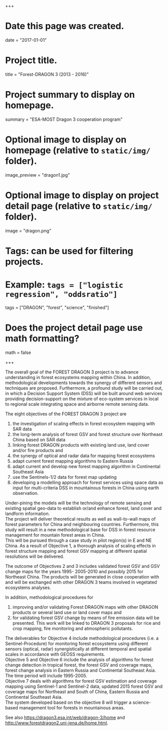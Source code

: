 +++
# Date this page was created.
date = "2017-01-01"

# Project title.
title = "Forest-DRAGON 3 (2013 - 2016)"

# Project summary to display on homepage.
summary = "ESA-MOST Dragon 3 cooperation program"

# Optional image to display on homepage (relative to `static/img/` folder).
image_preview = "dragon1.jpg"

# Optional image to display on project detail page (relative to `static/img/` folder).
image = "dragon.png"

# Tags: can be used for filtering projects.
# Example: `tags = ["logistic regression", "oddsratio"]`
tags = ["DRAGON", "forest", "science", "finished"]


# Does the project detail page use math formatting?
math = false

+++

The overall goal of the FOREST DRAGON 3 project is to advance understanding in forest ecosystems mapping within China. In addition, methodological developments towards the synergy of different sensors and techniques are proposed. Furthermore, a profound study will be carried out, in which a Decision Support System (DSS) will be built around web services providing decision-support on the mixture of eco-system services in local to regional scale integrating space and airborne remote sensing data. 

The eight objectives of the FOREST DRAGON 3 project are 

1. the investigation of scaling effects in forest ecosystem mapping with SAR data
2. the long-term analysis of forest GSV and forest structure over Northeast China based on SAR data
3. linking forest DRAGON products with existing land use, land cover and/or fire products and 
4. the synergy of optical and radar data for mapping forest ecosystems
5. adapt current forest mapping algorithms to Eastern Russia
6. adapt current and develop new forest mapping algorithm in Continental Southeast Asia
7. use the Sentinels-1/2 data for forest map updating
8. developing a modelling approach for forest services using space data as input for multi-criteria DSS in mountainous forests in China using earth observation. 

Under-pining the models will be the technology of remote sensing and existing spatial geo-data to establish or/and enhance forest, land cover and landform information.   
The project will deliver theoretical results as well as wall-to-wall maps of forest parameters for China and neighbouring countries. Furthermore, this study will result in a new methodological base for DSS in forest resource management for mountain forest areas in China.   
This will be pursued through a case study in pilot region(s) in E and NE China. As a result of Objective 1, a thorough analysis of scaling effects in forest structure mapping and forest GSV mapping at different spatial resolutions will be delivered. 

The outcome of Objectives 2 and 3 includes validated forest GSV and GSV change maps for the years 1995- 2005-2010 and possibly 2015 for Northeast China. The products will be generated in close cooperation with and will be exchanged with other DRAGON 3 teams involved in vegetated ecosystems analyses. 

In addition, methodological procedures for 

1. improving and/or validating Forest DRAGON maps with other DRAGON products or several land use or land cover maps and 
2. for validating forest GSV change by means of fire emission data will be presented. This work will be linked to DRAGON 3 proposals for rice and crop mapping, fire monitoring and atmospheric pollutants. 

The deliverables for Objective 4 include methodological procedures (i.e. a Sentinel-Procedure) for monitoring forest ecosystems using different sensors (optical, radar) synergistically at different temporal and spatial scales in accordance with GEOSS requirements.   
Objective 5 and Objective 6 include the analysis of algorithms for forest change detection in tropical forest, the forest GSV and coverage maps, forest change analysis in Eastern Russia and Continental Southeast Asia. The time period will include 1995-2005.   
Objective 7 deals with algorithms for forest GSV estimation and coverage mapping using Sentinel-1 and Sentinel-2 data, updated 2015 forest GSV and coverage maps for Northeast and South of China, Eastern Russia and Continental Southeast Asia.   
The system developed based on the objective 8 will trigger a science-based management tool for forests in mountainous areas.

See also https://dragon3.esa.int/web/dragon-3/home and http://www.forestdragon2.uni-jena.de/home.html.